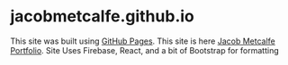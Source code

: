 # jacobmetcalfe.github.io

This site was built using [GitHub Pages](https://pages.github.com/).
This site is here [Jacob Metcalfe Portfolio](https://jacobmetcalfe.netlify.app/).
Site Uses Firebase, React, and a bit of Bootstrap for formatting 
